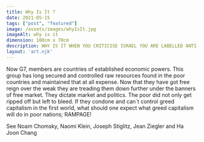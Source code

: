 ```yaml
---
title: Why Is It ?
date: 2021-05-15
tags: ["post", "featured"]
image: /assets/images/whyIsIt.jpg
imageAlt: why is it
dimension: 100cm x 70cm 
description: WHY IS IT WHEN YOU CRITICISE ISRAEL YOU ARE LABELLED ANTI-SEMITIC??!
layout: 'art.njk'
---
```


Now G7, members are countries of established economic powers. This group has long secured and controlled raw resources found in the poor countries and maintained that at all expense. Now that they have got free reign over the weak they are treading them down further under the banners of free market. They dictate market and politics. The poor did not only get ripped off but left to bleed. If they condone and can´t control greed capitalism in the first world, what should one expect what greed capitalism will do in poor nations; RAMPAGE!


See Noam Chomsky, Naomi Klein, Joseph Stiglitz, Jean Ziegler and Ha Joon Chang
